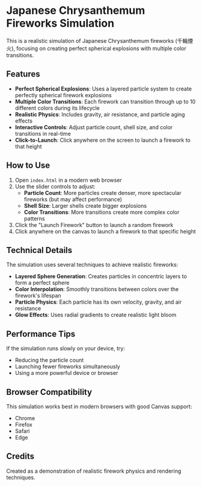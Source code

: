 # Japanese Chrysanthemum Fireworks Simulation

This is a realistic simulation of Japanese Chrysanthemum fireworks (千輪煙火), focusing on creating perfect spherical explosions with multiple color transitions.

## Features

- **Perfect Spherical Explosions**: Uses a layered particle system to create perfectly spherical firework explosions
- **Multiple Color Transitions**: Each firework can transition through up to 10 different colors during its lifecycle
- **Realistic Physics**: Includes gravity, air resistance, and particle aging effects
- **Interactive Controls**: Adjust particle count, shell size, and color transitions in real-time
- **Click-to-Launch**: Click anywhere on the screen to launch a firework to that height

## How to Use

1. Open `index.html` in a modern web browser
2. Use the slider controls to adjust:
   - **Particle Count**: More particles create denser, more spectacular fireworks (but may affect performance)
   - **Shell Size**: Larger shells create bigger explosions
   - **Color Transitions**: More transitions create more complex color patterns
3. Click the "Launch Firework" button to launch a random firework
4. Click anywhere on the canvas to launch a firework to that specific height

## Technical Details

The simulation uses several techniques to achieve realistic fireworks:

- **Layered Sphere Generation**: Creates particles in concentric layers to form a perfect sphere
- **Color Interpolation**: Smoothly transitions between colors over the firework's lifespan
- **Particle Physics**: Each particle has its own velocity, gravity, and air resistance
- **Glow Effects**: Uses radial gradients to create realistic light bloom

## Performance Tips

If the simulation runs slowly on your device, try:
- Reducing the particle count
- Launching fewer fireworks simultaneously
- Using a more powerful device or browser

## Browser Compatibility

This simulation works best in modern browsers with good Canvas support:
- Chrome
- Firefox
- Safari
- Edge

## Credits

Created as a demonstration of realistic firework physics and rendering techniques. 